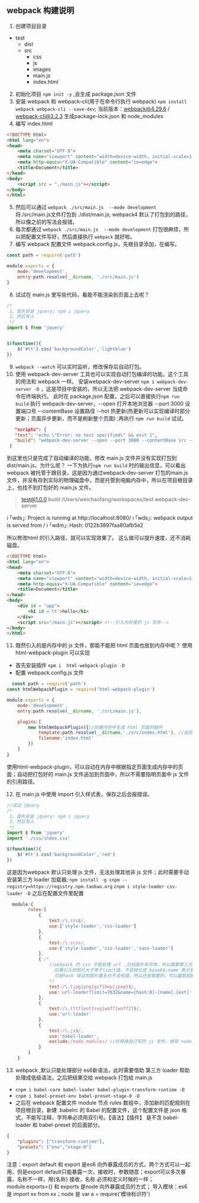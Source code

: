 ## webpack 构建说明
1. 创建项目目录
- test
  - dist
  - src
    - css
    - js
    - images
    - main.js
    - index.html

2. 初始化项目 `npm init -y` ,会生成 package.json 文件
3. 安装 webpack 和 webpack-cli(用于在命令行执行 webpack) `npm install webpack webpack-cli --save-dev`; 当前版本：webpack@4.29.6 / webpack-cli@3.2.3 生成package-lock.json 和 node_modules
4. 编写 index.html
```html
<!DOCTYPE html>
<html lang="en">
<head>
    <meta charset="UTF-8">
    <meta name="viewport" content="width=device-width, initial-scale=1.0">
    <meta http-equiv="X-UA-Compatible" content="ie=edge">
    <title>Document</title>
</head>
<body>
    <script src = "./main.js"></script>
</body>
</html>
```
5. 然后可以通过 `webpack ./src/main.js  --mode development` 将./src/main.js文件打包到 ./dist/main.js; webpack4 默认了打包到的路径，所以像之前的写法会报错。
6. 每次都通过 `webpack ./src/main.js  --mode development`  打包很麻烦，所以把配置文件写好，然后直接执行 `webpack` 就好啦。
7. 编写 webpack 配置文件 webpack.config.js，先根目录添加，在编写。
```javascript
const path = require('path')

module.exports = {
    mode:'development',
    entry:path.resolve(__dirname, './src/main.js')
}
```
8. 试试在 main.js 里写些代码，看能不能渲染到页面上去呢？
```javascript
/*
 1、首先安装 jquery: npm i jquery
 2、然后导入
 */
import $ from 'jquery'


$(function(){
    $('#tt').css('backgroundColor','lightblue')
})
```
9. `webpack --watch` 可以实时监听，修改保存后自动打包。 
10. 使用 webpack-dev-server 工具也可以实现自动打包编译的功能。这个工具的用法和 webpack 一样。
     安装webpack-dev-server `npm i webpack-dev-server -D` ，这是项目中安装的，所以无法把 webpack-dev-server 当成命令在终端执行。
 	此时在 package.json 配置，之后可以直接执行`npm run build` 执行 webpack-dev-server，--open 打开本地浏览器 --port 3000 设置端口号 --contentBase 设置路径  --hot 热更新(热更新可以实现编译时部分更新；页面异步更新，而不是刷新整个页面) ;再执行 `npm run build` 试试。
 ```json
    "scripts": {
    "test": "echo \"Error: no test specified\" && exit 1",
    "build": "webpack-dev-server --open --port 3000 --contentBase src --hot"
  }
 ```
 到这里也只是完成了自动编译的功能，修改 main.js 文件并没有实现打包到 dist/main.js，为什么呢？
 一下为执行`npm run build` 时的输出信息，可以看出 webpack 被托管于跟目录，这是因为通过webpack-dev-server 打包的main.js 文件，并没有存到实际的物理磁盘中，而是托管到电脑内存中，所以在项目根目录上，也找不到打包好的 main.js 文件。
 > test@1.0.0 build /Users/weichaofang/workspaces/test
> webpack-dev-server

ℹ ｢wds｣: Project is running at http://localhost:8080/
ℹ ｢wds｣: webpack output is served from /
ℹ ｢wdm｣: Hash: 0122b3897faa80afb5e2

所以修改html 的引入路径，就可以实现效果了。
这么做可以提升速度，还不消耗磁盘。
```html
<!DOCTYPE html>
<html lang="en">
<head>
    <meta charset="UTF-8">
    <meta name="viewport" content="width=device-width, initial-scale=1.0">
    <meta http-equiv="X-UA-Compatible" content="ie=edge">
    <title>Document</title>
</head>
<body>
    <div id = "app">
        <h1 id ='tt'>hello</h1>
    </div>
    <script src="/main.js"></script> <!--引入内存里的 js 文件-->
</body>
</html>
```
 11. 既然引入的是内存中的 js 文件，那能不能把 html 页面也放到内存中呢？
 使用 html-webpack-plugin 可以实现
   * 首先安装插件 `npm i  html-webpack-plugin -D`
   * 配置 webpack.config.js 文件
```javascript
  const path = require('path')
const htmlWebpackPlugin = require('html-webpack-plugin')

module.exports = {
    mode:'development',
    entry:path.resolve(__dirname, './src/main.js'),

    plugins:[
        new htmlWebpackPlugin({//创建内存中生成 html 页面的插件
            template:path.resolve(__dirname,'./src/index.html'), //指定模板页面，根据这个页面生成内存中的页面
            filename:'index.html'
        })
    ]
} 
```
使用html-webpack-plugin，可以自动在内存中根据指定页面生成内存中的页面；自动把打包好的 main.js 文件追加到页面中，所以不需要指明页面中 js 文件的引用路径。

12. 在 main.js 中使用 import 引入样式表，保存之后会报错误。
```javascript
//试试 jQuery
/*
 1、首先安装 jquery: npm i jquery
 2、然后导入
 */
import $ from 'jquery'
import './css/index.css'

$(function(){
    $('#tt').css('backgroundColor','red')
})
```
这是因为webpack 默认只处理 js 文件，无法处理其他非 js 文件；此时需要手动安装第三方 loader 加载器; 
`npm install -g cnpm --registry=https://registry.npm.taobao.org`
`cnpm i style-loader css-loader -D`
之后在配置文件里配置
```javascript
  module:{
        rules:[
            {
                test:/\.css$/,
                use:['style-loader','css-loader']
            },
            {
                test:/\.scss/,
                use:['style-loader','css-loader','sass-loader']
            },
            { /*
                //webpack 的 css 不能处理 url ,包括图片和字体，所以需要第三方加载器。limit 给定图片大小，单位 byte,
                  如果引入的图片大于等于limit值，不会转化成 base64;name 表示名字和后缀不进行哈希转换，和原来的保持一致;
                  可是hash 保证的图片重名也不会有错，所以还是需要的，可以截取前8位hash值
                */
                test:/\.(jpg|png|gif|bmp|jpeg)$/, 
                use:'url-loader?limit=7632&name=[hash:8]-[name].[ext]'
            },
            {
                test:/\.(ttf|eot|svg|woff|woff2)$/, 
                use:'url-loader'
            },
            {
                test:/\.js$/,
                use:'babel-loader',
                exclude:/node_modules/ //仅转换自己写的 js 文件，排除 node_modules 里的 js 文件
            }
        ]
    } 
```
13. webpack ,默认只能处理部分 es6新语法，此时需要借助 第三方 loader 帮助处理成低级语法，之后把结果交给 webpack 打包给 main.js
- `cnpm i babel-core babel-loader babel-plugin-transform-runtime -D` 
- `cnpm i babel-preset-env babel-preset-stage-0 -D`
- 之后在 webpack 配置文件 module 节点 rules 数组中，添加新的匹配规则在项目根目录，新建 .babelrc 的 Babel 的配置文件，这个配置文件是 json 格式，不能写注释，字符串必须用双引号。【语法】【插件】 是不含 babel-loader 和 babel-preset 的后面部分。
```json
{
    "plugins": ["transform-runtime"],
    "presets": ["env","stage-0"]
}
```

注意：export default 和 export 是es6 向外暴露成员的方式，两个方式可以一起用，但是export default只能暴露一次，接收时，参数随意；export可以多次暴露，名称不一样，用{名称} 接收，名称 必须和定义时候的一样；module.exports={} 和 exports 是node 向外暴露成员的方式；
导入模块：es6 是 import xx from xx；node 是 var a = require('模块标识符')